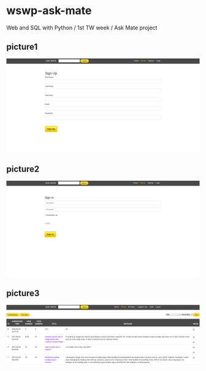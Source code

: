 # wswp-ask-mate
Web and SQL with Python / 1st TW week / Ask Mate project

## picture1

![picture1](pictures/askmatepoza1.png)

## picture2

![picture2](pictures/askmatepoza2.png)

## picture3

![picture3](pictures/askmatepoza3.png)
